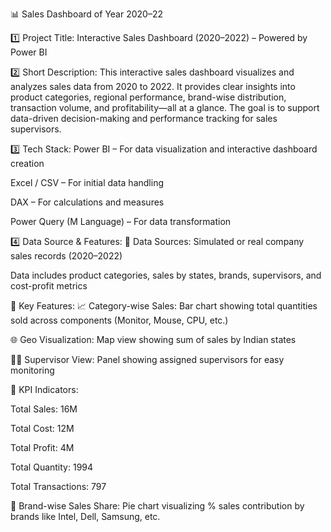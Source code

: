 📊 Sales Dashboard of Year 2020–22

1️⃣ Project Title:
Interactive Sales Dashboard (2020–2022) – Powered by Power BI

2️⃣ Short Description:
This interactive sales dashboard visualizes and analyzes sales data from 2020 to 2022. It provides clear insights into product categories, regional performance, brand-wise distribution, transaction volume, and profitability—all at a glance. The goal is to support data-driven decision-making and performance tracking for sales supervisors.

3️⃣ Tech Stack:
Power BI – For data visualization and interactive dashboard creation

Excel / CSV – For initial data handling

DAX – For calculations and measures

Power Query (M Language) – For data transformation

4️⃣ Data Source & Features:
📁 Data Sources:
Simulated or real company sales records (2020–2022)

Data includes product categories, sales by states, brands, supervisors, and cost-profit metrics

📌 Key Features:
📈 Category-wise Sales: Bar chart showing total quantities sold across components (Monitor, Mouse, CPU, etc.)

🌐 Geo Visualization: Map view showing sum of sales by Indian states

🧑‍💼 Supervisor View: Panel showing assigned supervisors for easy monitoring

🧮 KPI Indicators:

Total Sales: 16M

Total Cost: 12M

Total Profit: 4M

Total Quantity: 1994

Total Transactions: 797

🥧 Brand-wise Sales Share: Pie chart visualizing % sales contribution by brands like Intel, Dell, Samsung, etc.
